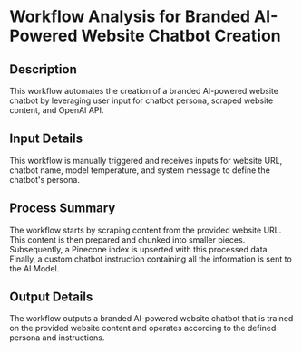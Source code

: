 # Workflow Analysis for Branded AI-Powered Website Chatbot Creation

## Description
This workflow automates the creation of a branded AI-powered website chatbot by leveraging user input for chatbot persona, scraped website content, and OpenAI API.

## Input Details
This workflow is manually triggered and receives inputs for website URL, chatbot name, model temperature, and system message to define the chatbot's persona.

## Process Summary
The workflow starts by scraping content from the provided website URL. This content is then prepared and chunked into smaller pieces. Subsequently, a Pinecone index is upserted with this processed data. Finally, a custom chatbot instruction containing all the information is sent to the AI Model.

## Output Details
The workflow outputs a branded AI-powered website chatbot that is trained on the provided website content and operates according to the defined persona and instructions.
